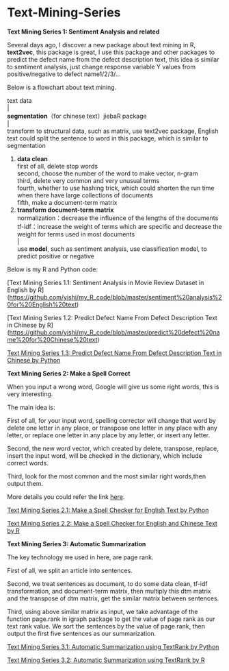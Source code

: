 # Text-Mining-Series

**Text Mining Series 1: Sentiment Analysis and related**

Several days ago, I discover a new package about text mining in R, **text2vec**, this package is great, I use this package and other packages to predict the defect name from the defect description text, this idea is similar to sentiment analysis, just change response variable Y values from positive/negative to defect name1/2/3/...

Below is a flowchart about text mining.

text data  
  |  
**segmentation**（for chinese text）jiebaR package  
  |  
transform to structural data, such as matrix, use text2vec package, English text could split the sentence to word in this package, which is similar to segmentation  
1. **data clean**  
first of all, delete stop words  
second, choose the number of the word to make vector, n-gram  
third, delete very common and very unusual terms  
fourth, whether to use hashing trick, which could shorten the run time when there have large collections of documents  
fifth, make a document-term matrix  
2. **transform document-term matrix**  
normalization：decrease the influence of the lengths of the documents  
tf-idf：increase the weight of terms which are specific and decrease the weight for terms used in most documents    
|  
use **model**, such as sentiment analysis, use classification model, to predict positive or negative

Below is my R and Python code:

[Text Mining Series 1.1: Sentiment Analysis in Movie Review Dataset in English by R]
(https://github.com/yishi/my_R_code/blob/master/sentiment%20analysis%20for%20English%20text)

[Text Mining Series 1.2: Predict Defect Name From Defect Description Text in Chinese by R]
(https://github.com/yishi/my_R_code/blob/master/predict%20defect%20name%20for%20Chinese%20text)

[Text Mining Series 1.3: Predict Defect Name From Defect Description Text in Chinese by Python](http://nbviewer.jupyter.org/github/yishi/Text-Mining-Series/blob/master/Text_mining_series_1.ipynb)

**Text Mining Series 2: Make a Spell Correct**

When you input a wrong word, Google will give us some right words, this is very interesting.

The main idea is:

First of all, for your input word, spelling corrector will change that word by delete one letter in any place, or transpose one letter in any place with any letter, or replace one letter in any place by any letter, or insert any letter.

Second, the new word vector, which created by delete, transpose, replace, insert the input word, will be checked in the dictionary, which include correct words.

Third, look for the most common and the most similar right words,then output them.

More details you could refer the link [here](http://norvig.com/spell-correct.html).

[Text Mining Series 2.1: Make a Spell Checker for English Text by Python](http://nbviewer.jupyter.org/github/yishi/Text-Mining-Series/blob/master/Text_mining_series_2.ipynb)

[Text Mining Series 2.2: Make a Spell Checker for English and Chinese Text by R](https://github.com/yishi/my_R_code/blob/master/spell%20checker%20for%20English%20and%20Chinese%20Text)

**Text Mining Series 3: Automatic Summarization**

The key technology we used in here, are page rank.

First of all, we split an article into sentences.

Second, we treat sentences as document, to do some data clean, tf-idf transformation, and document-term matrix, then multiply this dtm matrix and the transpose of dtm matrix, get the similar matrix between sentences.

Third, using above similar matrix as input, we take advantage of the function page.rank in igraph package to get the value of page rank as our text rank value. We sort the sentences by the value of page rank, then output the first five sentences as our summarization.

[Text Mining Series 3.1: Automatic Summarization using TextRank by Python](http://nbviewer.jupyter.org/github/yishi/Text-Mining-Series/blob/master/Text_mining_series_3.ipynb)

[Text Mining Series 3.2: Automatic Summarization using TextRank by R](https://github.com/yishi/my_R_code/blob/master/automatic%20summarization%20using%20text%20rank)
